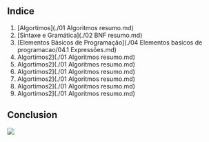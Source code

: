 ## Indice



1. [Algortimos](./01 Algoritmos resumo.md)
1. [Sintaxe e Gramática](./02 BNF resumo.md)
1. [Elementos Básicos  de Programação](./04 Elementos basicos de programacao/04.1 Expressões.md)
1. Algortimos2](./01 Algoritmos resumo.md)
1. Algortimos2](./01 Algoritmos resumo.md)
1. Algortimos2](./01 Algoritmos resumo.md)
1. Algortimos2](./01 Algoritmos resumo.md)
1. Algortimos2](./01 Algoritmos resumo.md)
1. Algortimos2](./01 Algoritmos resumo.md)


## Conclusion

![](https://octodex.github.com/images/labtocat.png)
